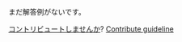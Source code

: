 
まだ解答例がないです。

[コントリビュートしませんか](https://github.com/BFEdev/BFE.dev-solutions/blob/main/quiz/prototype_ja.md)?  [Contribute guideline](https://github.com/BFEdev/BFE.dev-solutions#how-to-contribute)
